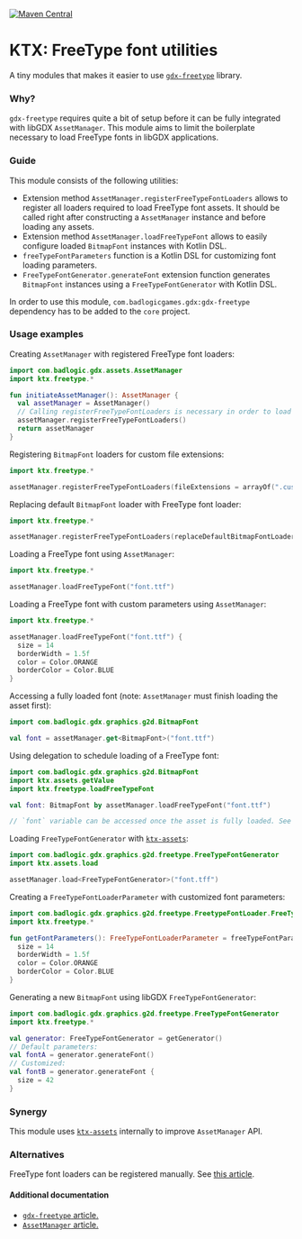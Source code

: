 ﻿[![Maven Central](https://img.shields.io/maven-central/v/io.github.libktx/ktx-freetype.svg)](https://search.maven.org/artifact/io.github.libktx/ktx-freetype)

# KTX: FreeType font utilities

A tiny modules that makes it easier to use [`gdx-freetype`](https://libgdx.com/wiki/extensions/gdx-freetype) library.

### Why?

`gdx-freetype` requires quite a bit of setup before it can be fully integrated with libGDX `AssetManager`. This module
aims to limit the boilerplate necessary to load FreeType fonts in libGDX applications.

### Guide

This module consists of the following utilities:

* Extension method `AssetManager.registerFreeTypeFontLoaders` allows to register all loaders required to load FreeType
font assets. It should be called right after constructing a `AssetManager` instance and before loading any assets.
* Extension method `AssetManager.loadFreeTypeFont` allows to easily configure loaded `BitmapFont` instances with Kotlin
DSL.
* `freeTypeFontParameters` function is a Kotlin DSL for customizing font loading parameters.
* `FreeTypeFontGenerator.generateFont` extension function generates `BitmapFont` instances using a
`FreeTypeFontGenerator` with Kotlin DSL.

In order to use this module, `com.badlogicgames.gdx:gdx-freetype` dependency has to be added to the `core` project.

### Usage examples

Creating `AssetManager` with registered FreeType font loaders:

```kotlin
import com.badlogic.gdx.assets.AssetManager
import ktx.freetype.*

fun initiateAssetManager(): AssetManager {
  val assetManager = AssetManager()
  // Calling registerFreeTypeFontLoaders is necessary in order to load TTF/OTF files:
  assetManager.registerFreeTypeFontLoaders()
  return assetManager
}
```

Registering `BitmapFont` loaders for custom file extensions:

```kotlin
import ktx.freetype.*

assetManager.registerFreeTypeFontLoaders(fileExtensions = arrayOf(".custom"))
```

Replacing default `BitmapFont` loader with FreeType font loader:

```kotlin
import ktx.freetype.*

assetManager.registerFreeTypeFontLoaders(replaceDefaultBitmapFontLoader = true)
```

Loading a FreeType font using `AssetManager`:

```kotlin
import ktx.freetype.*

assetManager.loadFreeTypeFont("font.ttf")
```

Loading a FreeType font with custom parameters using `AssetManager`:

```kotlin
import ktx.freetype.*

assetManager.loadFreeTypeFont("font.ttf") {
  size = 14
  borderWidth = 1.5f
  color = Color.ORANGE
  borderColor = Color.BLUE
}
```

Accessing a fully loaded font (note: `AssetManager` must finish loading the asset first):

```kotlin
import com.badlogic.gdx.graphics.g2d.BitmapFont

val font = assetManager.get<BitmapFont>("font.ttf")
```

Using delegation to schedule loading of a FreeType font:

```kotlin
import com.badlogic.gdx.graphics.g2d.BitmapFont
import ktx.assets.getValue
import ktx.freetype.loadFreeTypeFont

val font: BitmapFont by assetManager.loadFreeTypeFont("font.ttf")

// `font` variable can be accessed once the asset is fully loaded. See ktx-assets README.
```

Loading `FreeTypeFontGenerator` with [`ktx-assets`](../assets):

```kotlin
import com.badlogic.gdx.graphics.g2d.freetype.FreeTypeFontGenerator
import ktx.assets.load

assetManager.load<FreeTypeFontGenerator>("font.tff")
```

Creating a `FreeTypeFontLoaderParameter` with customized font parameters:

```kotlin
import com.badlogic.gdx.graphics.g2d.freetype.FreetypeFontLoader.FreeTypeFontLoaderParameter
import ktx.freetype.*

fun getFontParameters(): FreeTypeFontLoaderParameter = freeTypeFontParameters("font.ttf") {
  size = 14
  borderWidth = 1.5f
  color = Color.ORANGE
  borderColor = Color.BLUE
}
```

Generating a new `BitmapFont` using libGDX `FreeTypeFontGenerator`:

```kotlin
import com.badlogic.gdx.graphics.g2d.freetype.FreeTypeFontGenerator
import ktx.freetype.*

val generator: FreeTypeFontGenerator = getGenerator()
// Default parameters:
val fontA = generator.generateFont()
// Customized:
val fontB = generator.generateFont {
  size = 42
}
```

### Synergy

This module uses [`ktx-assets`](../assets) internally to improve `AssetManager` API.

### Alternatives

FreeType font loaders can be registered manually. See
[this article](https://libgdx.com/wiki/managing-your-assets#loading-a-ttf-using-the-assethandler).

#### Additional documentation

- [`gdx-freetype` article.](https://libgdx.com/wiki/extensions/gdx-freetype)
- [`AssetManager` article.](https://libgdx.com/wiki/managing-your-assets#loading-a-ttf-using-the-assethandler)





